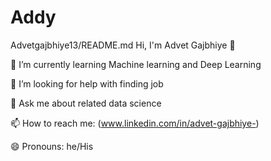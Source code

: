 # Addy
Advetgajbhiye13/README.md
Hi, I'm Advet Gajbhiye 👋

🌱 I’m currently learning Machine learning and Deep Learning

🤔 I’m looking for help with finding job

💬 Ask me about related data science

📫 How to reach me: (www.linkedin.com/in/advet-gajbhiye-)

😄 Pronouns: he/His
